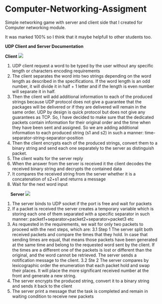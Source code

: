 # Computer-Networking-Assigment
 Simple networking game with server and client side that I created for Computer networking module.
 
 It was marked 100% so I think that it maybe helpfull to other students too. 



<b>UDP Client and Server Documentation</b>

<b>Client</b>
<img src='https://i.gyazo.com/a1241be37d7ee467fe3becdf9699394d.png'>

1. UDP client request a word to be typed by the user without any specific length or characters encoding requirements 
2. The client separates the word into two strings depending on the word length as described in the specifications. If the word length is an odd number, it will divide it in half + 1 letter and if the length is even number will separate it in half.
3. Then the client will add additional information to each of the produced strings because UDP protocol does not give a guarantee that the packages will be delivered or if they are delivered will remain in the same order. UDP by design is quick protocol but does not give any guarantees as TCP. So, I have decided to make sure that the dedicated packets contain information for their original order and the time when they have been sent and assigned. So we are adding additional information to each produced string (s1 and s2) in such a manner: time-separator-string-separator-position 
4. Then the client encrypts each of the produced strings, convert them to a binary string and send each one separately to the server as distinguish packet. 
5. The client waits for the server reply
6. When the answer from the server is received it the client decodes the received binary string and decrypts the contained data 
7. It compares the received string from the server whether it is a concatenation of s2+s1 and returns a message
8. Wait for the next word input

 
<b>Server</b>
<img src='https://i.gyazo.com/d7a1da5b0544add94595be232d53deca.png'>

1. The server binds to UDP socket if the port is free and wait for packets 
2. If a packet is received the server creates a temporary variable which is storing each one of them separated with a specific separator in such manner: packet1+separator+packet2+separator+packet3 etc
3. As requested in the requirements, we wait for only two packets to proceed with the next steps, which are: 
         3.1 Step 1 The server split both received packets and compare the times that they hold. In case that sending times are equal, that means those packets have been generated at the same time and belong to the requested word sent by the client. If the times are a different one of the packets is lost or different than the original, and the word cannot be retrieved. The server sends a notification message to the client. 
        3.2 Ste 2 The server compares by lexicographic order the enumeration that each packet hold and swap their places. It will place the more significant received number at the front and generate a new string. 
4. The server encrypts the produced string, convert it to a binary string and sends it back to the client
5. The server print a message that the task is completed and remain in waiting condition to receive new packets 

